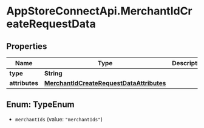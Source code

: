 # AppStoreConnectApi.MerchantIdCreateRequestData

## Properties

Name | Type | Description | Notes
------------ | ------------- | ------------- | -------------
**type** | **String** |  | 
**attributes** | [**MerchantIdCreateRequestDataAttributes**](MerchantIdCreateRequestDataAttributes.md) |  | 



## Enum: TypeEnum


* `merchantIds` (value: `"merchantIds"`)




